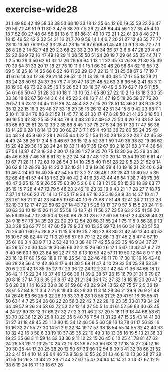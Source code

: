 # exercise-wide28
31
1
49
80
42
49
58
33
38
53
68
10
33
18
12
25
64
12
60
19
55
59
22
26
47
29
59
72
46
51
9
11
80
3
47
6
38
70
7
5
26
22
48
64
44
56
1
27
35
45
4
10
18
7
52
60
27
48
64
58
61
13
6
11
81
86
31
49
10
72
21
1
22
61
23
8
48
27
1
18
15
46
52
42
2
32
54
31
16
21
7
70
9
56
14
1
4
6
7
20
21
27
12
43
55
77
77
28
10
13
50
76
39
52
33
28
41
23
15
16
67
6
68
51
45
48
10
9
1
3
35
72
77
1
26
8
26
2
14
62
7
48
29
2
3
68
22
33
2
39
15
34
36
37
3
6
6
47
28
29
4
47
52
22
68
9
72
16
47
49
18
29
11
26
55
50
51
24
20
19
7
29
64
25
35
44
71
7
1
2
5
10
28
3
50
62
61
32
17
26
29
66
64
1
13
1
1
32
35
74
26
38
21
30
35
39
70
39
54
31
33
20
17
18
27
73
10
11
9
1
15
1
66
30
46
20
58
64
62
19
55
72
69
5
16
25
16
14
25
66
6
22
46
11
22
29
13
7
22
13
11
31
25
38
67
2
17
19
7
41
61
6
14
33
12
36
29
21
14
29
52
10
11
13
28
18
40
48
5
17
17
55
18
79
21
33
24
26
50
51
24
37
35
76
7
4
39
47
18
29
48
52
63
3
8
36
56
2
41
63
3
11
16
19
30
46
73
22
8
25
16
1
5
26
52
1
33
18
37
40
49
2
5
19
62
7
19
5
11
55
54
61
66
50
47
51
28
30
10
18
11
13
10
52
1
65
80
27
22
10
2
16
13
18
3
30
55
33
36
18
82
67
56
44
3
6
44
45
23
2
48
16
7
41
47
19
5
18
26
59
37
76
20
26
57
1
6
23
12
14
45
11
9
28
24
48
4
32
27
15
20
28
51
14
36
31
33
9
29
20
35
12
22
15
16
3
25
48
37
33
18
29
35
16
26
12
42
51
34
15
6
9
42
23
68
7
1
5
10
11
19
24
76
86
8
21
59
11
45
77
16
21
33
17
47
8
28
50
21
41
25
3
18
50
1
36
16
50
42
80
25
55
29
34
78
9
3
43
20
52
49
52
75
50
4
20
73
33
52
58
63
65
63
25
51
28
12
33
2
35
68
8
45
1
37
75
27
5
34
36
17
30
17
47
56
36
18
14
29
9
28
1
8
14
13
30
30
69
27
3
7
1
65
4
49
13
36
72
60
55
24
35
49
64
48
24
45
9
60
2
28
1
26
55
64
1
22
5
1
53
11
20
28
13
3
22
23
7
42
45
32
4
49
24
38
26
17
3
4
5
3
46
67
38
15
12
5
52
39
1
59
1
49
36
38
82
19
36
62
15
29
42
29
36
16
28
24
24
19
33
11
48
7
35
12
67
60
2
16
31
63
3
7
4
36
54
67
54
13
87
47
3
16
32
2
30
17
18
36
1
27
9
25
70
75
13
30
36
25
26
34
36
45
46
6
36
7
46
39
8
61
32
5
22
24
34
37
48
1
20
20
14
13
54
19
30
6
81
47
19
67
71
28
11
1
72
63
19
26
54
3
14
10
25
5
40
11
51
28
22
9
5
23
21
52
9
14
36
62
8
12
28
29
36
14
23
2
32
10
21
1
3
9
19
36
39
4
10
19
18
31
22
40
6
28
10
46
4
24
60
16
40
35
42
54
55
12
3
2
27
36
46
1
33
28
43
13
40
57
5
39
62
68
46
41
57
44
18
1
53
29
40
42
2
41
6
33
43
44
46
54
1
38
7
48
75
36
46
47
3
25
12
15
9
26
55
75
60
80
5
2
6
6
6
18
1
21
50
53
15
26
18
39
63
77
85
19
15
7
26
4
47
72
79
5
46
23
2
42
10
23
32
19
9
43
21
1
7
28
27
7
18
75
7
37
14
12
66
20
70
14
10
17
35
17
9
34
67
16
25
5
19
38
9
34
14
27
10
41
7
23
1
61
58
21
11
41
23
54
65
19
60
40
10
6
73
68
7
51
46
32
41
24
2
11
23
23
62
19
33
12
17
47
23
59
62
27
14
43
72
1
5
25
18
17
37
9
57
5
15
5
20
24
11
9
60
63
33
10
19
15
26
11
31
55
58
16
13
7
41
11
56
27
23
58
63
2
25
41
58
20
55
56
39
54
7
12
39
50
6
13
60
68
78
31
23
6
72
60
58
19
67
23
43
39
43
21
24
9
18
57
78
34
35
28
22
30
29
12
54
20
68
31
55
24
1
75
11
5
9
56
39
9
13
33
3
28
53
62
77
51
47
60
59
79
9
33
40
13
25
69
72
14
60
34
19
23
51
53
70
25
40
1
60
75
28
8
25
11
15
5
8
19
25
7
80
22
83
80
31
42
50
13
40
40
53
16
10
57
58
82
44
72
11
3
29
56
57
89
79
13
22
66
13
37
45
2
8
47
4
57
19
35
61
66
3
4
33
9
7
13
2
53
42
10
3
38
46
17
42
55
8
23
35
46
9
34
37
27
65
26
57
20
30
14
5
18
30
56
66
32
2
15
26
60
1
6
17
1
5
67
13
42
47
8
7
72
9
40
56
60
1
60
23
84
56
22
77
33
6
13
10
53
42
57
11
19
50
12
64
8
9
11
69
23
16
12
17
60
15
62
18
9
17
18
25
54
12
22
46
48
11
70
17
38
10
16
16
43
48
66
28
28
56
4
12
42
46
8
17
6
41
30
5
68
11
47
4
10
29
33
54
25
24
53
58
20
6
2
20
42
13
35
35
27
37
23
36
22
24
12
2
30
1
42
64
71
36
34
65
18
17
36
42
11
15
22
34
16
37
46
13
66
36
11
39
2
38
57
26
15
16
79
31
31
6
79
87
20
8
18
37
14
73
6
35
26
8
67
42
21
21
34
36
1
72
27
32
18
16
19
20
20
47
2
5
6
28
38
1
14
16
22
33
8
36
31
59
60
43
22
9
24
13
52
67
75
57
2
9
36
19
28
61
57
84
8
11
3
4
7
21
8
19
43
33
26
30
11
3
14
29
36
21
29
9
26
9
21
48
14
26
46
83
66
25
9
22
26
19
83
33
8
28
1
8
55
21
25
29
41
51
16
35
55
41
50
63
1
4
7
25
24
26
60
22
28
56
3
22
42
7
22
28
16
23
35
33
81
79
34
24
64
49
57
9
26
24
58
62
72
53
22
12
14
27
50
5
14
41
61
52
59
63
40
63
45
4
24
27
69
33
12
37
66
27
32
77
2
3
31
46
2
37
20
5
18
11
9
18
44
68
58
61
53
70
32
36
12
20
25
8
13
29
35
5
40
76
7
54
11
31
22
47
15
25
43
14
41
20
51
27
31
18
49
45
25
1
13
80
15
34
12
46
56
5
60
59
16
13
78
61
17
56
82
16
10
16
32
27
55
27
30
14
51
2
9
22
34
19
17
57
38
18
54
55
14
55
32
42
40
63
10
32
42
16
3
58
6
33
19
10
37
85
35
22
10
49
3
18
13
36
16
19
5
13
21
36
33
19
23
35
68
3
11
59
14
32
33
36
9
11
12
22
15
26
45
6
10
25
41
78
81
47
62
24
28
53
29
11
13
25
10
24
72
16
33
26
67
53
66
63
12
12
18
15
27
24
12
16
39
30
25
44
17
20
25
28
20
12
50
67
33
66
1
2
54
8
39
3
41
32
38
66
21
52
32
2
41
51
4
10
14
29
64
46
72
9
58
9
10
55
26
31
13
46
8
12
13
30
28
27
29
51
55
16
26
3
13
43
22
39
71
44
27
67
15
47
34
64
14
14
21
3
14
37
67
12
9
38
6
19
24
16
71
19
18
67
26
